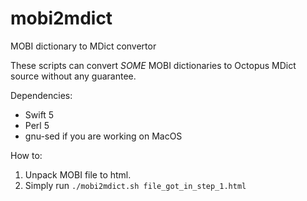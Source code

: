 # mobi2mdict
MOBI dictionary to MDict convertor

These scripts can convert *SOME* MOBI dictionaries to Octopus MDict source without any guarantee.

Dependencies:

* Swift 5
* Perl 5
* gnu-sed if you are working on MacOS

How to:

1. Unpack MOBI file to html.
2. Simply run `./mobi2mdict.sh file_got_in_step_1.html`
